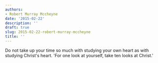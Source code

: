```yaml
---
authors:
- Robert Murray Mccheyne
date: '2015-02-22'
description: ''
draft: true
slug: 2015-02-22-robert-murray-mccheyne
title: ''
---
```

Do not take up your time so much with studying your own heart as with studying Christ's heart. 'For one look at yourself, take ten looks at Christ.'



